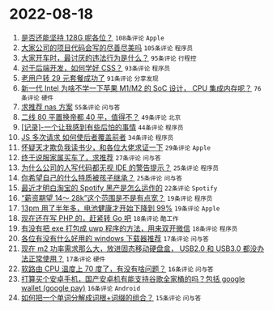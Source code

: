 # 2022-08-18

1. [是否还能坚持 128G 呢各位？](https://www.v2ex.com/t/873671) `108条评论` `Apple`
1. [大家公司的项目代码会写的尽善尽美吗](https://www.v2ex.com/t/873709) `105条评论` `程序员`
1. [大家开车时，最讨厌的违法行为是什么？](https://www.v2ex.com/t/873660) `95条评论` `行程控`
1. [对于后端开发，如何学好 CSS？](https://www.v2ex.com/t/873641) `93条评论` `程序员`
1. [老用户转 29 元套餐成功了](https://www.v2ex.com/t/873772) `91条评论` `分享发现`
1. [新一代 Intel 为啥不学一下苹果 M1/M2 的 SoC 设计， CPU 集成内存呢？](https://www.v2ex.com/t/873674) `76条评论` `硬件`
1. [求推荐 nas 方案](https://www.v2ex.com/t/873623) `55条评论` `问与答`
1. [二线 80 平置换帝都 40 平，值得不？](https://www.v2ex.com/t/873667) `49条评论` `北京`
1. [[记录]-一个让我感到有些后怕的事情](https://www.v2ex.com/t/873654) `44条评论` `程序员`
1. [JS 多次请求 如何使后者覆盖前者](https://www.v2ex.com/t/873784) `34条评论` `程序员`
1. [怀疑天才欺负我读书少，和各位大佬求证一下](https://www.v2ex.com/t/873723) `29条评论` `Apple`
1. [终于说服家属买车了，求推荐](https://www.v2ex.com/t/873791) `27条评论` `问与答`
1. [为什么公司的人写代码都无视 IDE 的警告提示？](https://www.v2ex.com/t/873803) `25条评论` `程序员`
1. [你希望自己的什么特质被孩子继承？](https://www.v2ex.com/t/873789) `25条评论` `问与答`
1. [最近才明白淘宝的 Spotify 黑产是怎么运作的](https://www.v2ex.com/t/873751) `22条评论` `Spotify`
1. [“薪资期望 14～ 28k”这个范围是不是有点宽？](https://www.v2ex.com/t/873699) `19条评论` `程序员`
1. [13pm 用了半年多，电池健康才开始下降到 99%](https://www.v2ex.com/t/873680) `19条评论` `Apple`
1. [现在还在写 PHP 的，赶紧转 Go 吧](https://www.v2ex.com/t/873718) `18条评论` `酷工作`
1. [有没有把 exe 打包成 uwp 程序的方法，用来双开微信](https://www.v2ex.com/t/873651) `18条评论` `程序员`
1. [各位有没有什么好用的 windows 下载器推荐](https://www.v2ex.com/t/873749) `17条评论` `问与答`
1. [现在 m2 功率需求那么大，放进固态移动硬盘盒， USB2.0 和 USB3.0 都没办法正常使用？](https://www.v2ex.com/t/873653) `17条评论` `硬件`
1. [软路由 CPU 温度上 70 度了，有没有啥问题？](https://www.v2ex.com/t/873730) `16条评论` `问与答`
1. [打算买个安卓手机，国产安卓机有能支持谷歌全家桶的吗？包括 google wallet (google pay)](https://www.v2ex.com/t/873712) `16条评论` `Android`
1. [如何把一个单词分解成词根+词缀的组合？](https://www.v2ex.com/t/873669) `15条评论` `问与答`
